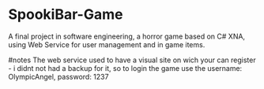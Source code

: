 # SpookiBar-Game
 A final project in software engineering,
 a horror game based on C# XNA,
 using Web Service for user management and in game items.
 
 #notes
 The web service used to have a visual site on wich your can register - i didnt not had a backup for it, so to login the game use the username: OlympicAngel, password: 1237
